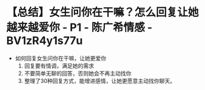 # 【总结】女生问你在干嘛？怎么回复让她越来越爱你 - P1 - 陈广希情感 - BV1zR4y1s77u

-   如何回复女生问你在干嘛，让她更爱你
    1.  回复要有情调，满足她的需求
    2.  不要简单无聊的回答，否则她会不再主动找你
    3.  整理了30种回复方式，能增进感情，让她更愿意主动找你聊天。